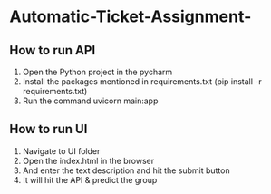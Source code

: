 # Automatic-Ticket-Assignment-

## How to run API

1) Open the Python project in the pycharm 
2) Install the packages mentioned in requirements.txt (pip install -r requirements.txt)
3) Run the command uvicorn main:app


## How to run UI

1) Navigate to UI folder 
2) Open the index.html in the browser
3) And enter the text description and hit the submit button
4) It will hit the API & predict the group
